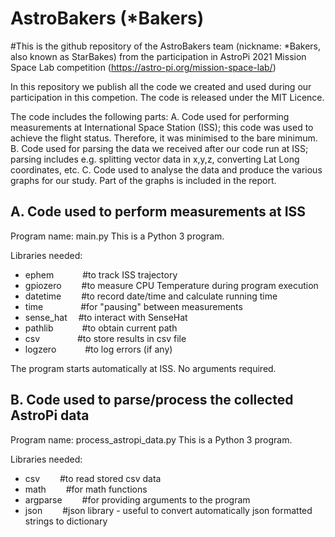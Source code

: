 # AstroBakers (*Bakers)
#This is the github repository of the AstroBakers team (nickname: *Bakers, also known as StarBakes) from the participation in AstroPi 2021 Mission Space Lab competition (https://astro-pi.org/mission-space-lab/)

In this repository we publish all the code we created and used during our participation in this competion. 
The code is released under the MIT Licence. 

The code includes the following parts: 
A. Code used for performing measurements at International Space Station (ISS); this code was used to achieve the flight status. Therefore, it was minimised to the bare minimum.
B. Code used for parsing the data we received after our code run at ISS; parsing includes e.g. splitting vector data in x,y,z, converting Lat Long coordinates, etc. 
C. Code used to analyse the data and produce the various graphs for our study. Part of the graphs is included in the report. 

A. Code used to perform measurements at ISS
-------------------------------------------
Program name: main.py
This is a Python 3 program. 

Libraries needed: 
- ephem     &emsp;&emsp;&emsp;#to track ISS trajectory
- gpiozero  &emsp;&emsp;#to measure CPU Temperature during program execution 
- datetime  &emsp;&emsp;#to record date/time and calculate running time
- time      &emsp;&emsp;&emsp;&emsp;#for "pausing" between measurements
- sense_hat &emsp;#to interact with SenseHat
- pathlib   &emsp;&emsp;&emsp;#to obtain current path
- csv       &emsp;&emsp;&emsp;&emsp;#to store results in csv file 
- logzero   &emsp;&emsp;&emsp;#to log errors (if any)

The program starts automatically at ISS. No arguments required. 

B. Code used to parse/process the collected AstroPi data
--------------------------------------------------------
Program name: process_astropi_data.py
This is a Python 3 program.

Libraries needed:
- csv       &emsp;&emsp;#to read stored csv data
- math      &emsp;&emsp;#for math functions
- argparse  &emsp;&emsp;#for providing arguments to the program
- json      &emsp;&emsp;#json library - useful to convert automatically json formatted strings to dictionary
